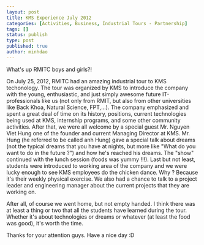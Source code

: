 ```yaml
---
layout: post
title: KMS Experience July 2012
categories: [Activities, Business, Industrial Tours - Partnership]
tags: []
status: publish
type: post
published: true
author: minhdao
---
```


>

What's up RMITC boys and girls?!

On July 25,
2012, RMITC had an amazing industrial tour to KMS techonology. The tour
was organized by KMS to introduce the company with the young,
enthusiastic, and just simply awesome future IT-professionals like us
(not only from RMIT, but also from other universities like Back Khoa,
Natural Science, FPT,...). The company emphasized and spent a great deal
of time on its history, positions, current technologies being used at
KMS, internship programs, and some other community activities. After
that, we were all welcome by a special guest Mr. Nguyen Viet Hung one
of the founder and current Managing Director at KMS. Mr. Hung (he
referred to be called anh Hung) gave a special talk about dreams (not
the typical dreams that you have at nights, but more like "What do you
want to do in the future ?") and how he's reached his dreams. The "show"
continued with the lunch session (foods was yummy !!!). Last but not
least, students were introduced to working area of the company and we
were lucky enough to see KMS employees do the chicken dance. Why ?
Because it's their weekly physical exercise. We also had a chance to
talk to a project leader and engineering manager about the current
projects that they are working on.

After all, of course we went home,
but not empty handed. I think there was at least a thing or two that all
the students have learned during the tour. Whether it's about
technologies or dreams or whatever (at least the food was good), it's
worth the time.

Thanks for your attention guys. Have a nice day :D

